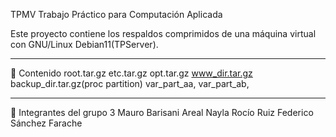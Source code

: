 TPMV
Trabajo Práctico para Computación Aplicada

Este proyecto contiene los respaldos comprimidos de una máquina virtual con GNU/Linux Debian11(TPServer).

---

📁 Contenido
root.tar.gz
etc.tar.gz
opt.tar.gz
www_dir.tar.gz
backup_dir.tar.gz(proc partition)
var_part_aa, var_part_ab,

---

👥 Integrantes del grupo 3
Mauro Barisani Areal
Nayla Rocío Ruiz
Federico Sánchez Farache
